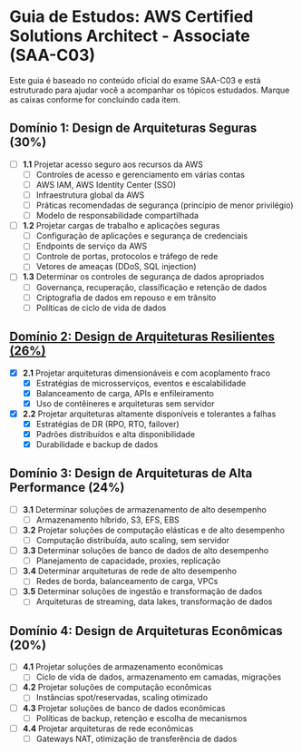 # Guia de Estudos: AWS Certified Solutions Architect - Associate (SAA-C03)

Este guia é baseado no conteúdo oficial do exame SAA-C03 e está estruturado para ajudar você a acompanhar os tópicos estudados. Marque as caixas conforme for concluindo cada item.

## Domínio 1: Design de Arquiteturas Seguras (30%)
- [ ] **1.1** Projetar acesso seguro aos recursos da AWS
  - [ ] Controles de acesso e gerenciamento em várias contas
  - [ ] AWS IAM, AWS Identity Center (SSO)
  - [ ] Infraestrutura global da AWS
  - [ ] Práticas recomendadas de segurança (princípio de menor privilégio)
  - [ ] Modelo de responsabilidade compartilhada
- [ ] **1.2** Projetar cargas de trabalho e aplicações seguras
  - [ ] Configuração de aplicações e segurança de credenciais
  - [ ] Endpoints de serviço da AWS
  - [ ] Controle de portas, protocolos e tráfego de rede
  - [ ] Vetores de ameaças (DDoS, SQL injection)
- [ ] **1.3** Determinar os controles de segurança de dados apropriados
  - [ ] Governança, recuperação, classificação e retenção de dados
  - [ ] Criptografia de dados em repouso e em trânsito
  - [ ] Políticas de ciclo de vida de dados

## [Domínio 2: Design de Arquiteturas Resilientes (26%)](02_dominio_design_de_arquitetura_resilientes.md)
- [x] **2.1** Projetar arquiteturas dimensionáveis e com acoplamento fraco
  - [x] Estratégias de microsserviços, eventos e escalabilidade
  - [x] Balanceamento de carga, APIs e enfileiramento
  - [x] Uso de contêineres e arquiteturas sem servidor
- [x] **2.2** Projetar arquiteturas altamente disponíveis e tolerantes a falhas
  - [x] Estratégias de DR (RPO, RTO, failover)
  - [x] Padrões distribuídos e alta disponibilidade
  - [x] Durabilidade e backup de dados

## Domínio 3: Design de Arquiteturas de Alta Performance (24%)
- [ ] **3.1** Determinar soluções de armazenamento de alto desempenho
  - [ ] Armazenamento híbrido, S3, EFS, EBS
- [ ] **3.2** Projetar soluções de computação elásticas e de alto desempenho
  - [ ] Computação distribuída, auto scaling, sem servidor
- [ ] **3.3** Determinar soluções de banco de dados de alto desempenho
  - [ ] Planejamento de capacidade, proxies, replicação
- [ ] **3.4** Determinar arquiteturas de rede de alto desempenho
  - [ ] Redes de borda, balanceamento de carga, VPCs
- [ ] **3.5** Determinar soluções de ingestão e transformação de dados
  - [ ] Arquiteturas de streaming, data lakes, transformação de dados

## Domínio 4: Design de Arquiteturas Econômicas (20%)
- [ ] **4.1** Projetar soluções de armazenamento econômicas
  - [ ] Ciclo de vida de dados, armazenamento em camadas, migrações
- [ ] **4.2** Projetar soluções de computação econômicas
  - [ ] Instâncias spot/reservadas, scaling otimizado
- [ ] **4.3** Projetar soluções de banco de dados econômicas
  - [ ] Políticas de backup, retenção e escolha de mecanismos
- [ ] **4.4** Projetar arquiteturas de rede econômicas
  - [ ] Gateways NAT, otimização de transferência de dados
